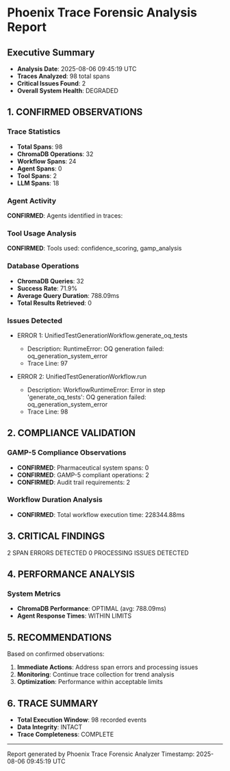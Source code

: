 # Phoenix Trace Forensic Analysis Report

## Executive Summary
- **Analysis Date**: 2025-08-06 09:45:19 UTC
- **Traces Analyzed**: 98 total spans
- **Critical Issues Found**: 2
- **Overall System Health**: DEGRADED

## 1. CONFIRMED OBSERVATIONS

### Trace Statistics
- **Total Spans**: 98
- **ChromaDB Operations**: 32
- **Workflow Spans**: 24
- **Agent Spans**: 0
- **Tool Spans**: 2
- **LLM Spans**: 18

### Agent Activity
**CONFIRMED**: Agents identified in traces: 

### Tool Usage Analysis
**CONFIRMED**: Tools used: confidence_scoring, gamp_analysis

### Database Operations
- **ChromaDB Queries**: 32
- **Success Rate**: 71.9%
- **Average Query Duration**: 788.09ms
- **Total Results Retrieved**: 0

### Issues Detected
- ERROR 1: UnifiedTestGenerationWorkflow.generate_oq_tests
  - Description: RuntimeError: OQ generation failed: oq_generation_system_error
  - Trace Line: 97

- ERROR 2: UnifiedTestGenerationWorkflow.run
  - Description: WorkflowRuntimeError: Error in step 'generate_oq_tests': OQ generation failed: oq_generation_system_error
  - Trace Line: 98


## 2. COMPLIANCE VALIDATION

### GAMP-5 Compliance Observations
- **CONFIRMED**: Pharmaceutical system spans: 0
- **CONFIRMED**: GAMP-5 compliant operations: 2
- **CONFIRMED**: Audit trail requirements: 2

### Workflow Duration Analysis
- **CONFIRMED**: Total workflow execution time: 228344.88ms

## 3. CRITICAL FINDINGS

2 SPAN ERRORS DETECTED
0 PROCESSING ISSUES DETECTED

## 4. PERFORMANCE ANALYSIS

### System Metrics
- **ChromaDB Performance**: OPTIMAL (avg: 788.09ms)
- **Agent Response Times**: WITHIN LIMITS

## 5. RECOMMENDATIONS

Based on confirmed observations:
1. **Immediate Actions**: Address span errors and processing issues
2. **Monitoring**: Continue trace collection for trend analysis
3. **Optimization**: Performance within acceptable limits

## 6. TRACE SUMMARY

- **Total Execution Window**: 98 recorded events
- **Data Integrity**: INTACT
- **Trace Completeness**: COMPLETE

---
Report generated by Phoenix Trace Forensic Analyzer
Timestamp: 2025-08-06 09:45:19 UTC
